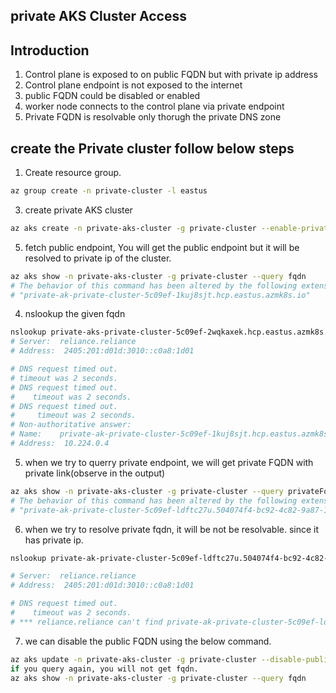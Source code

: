 ## private AKS Cluster Access

## Introduction

1. Control plane is exposed to on public FQDN but with private ip address
2. Control plane endpoint is not exposed to the internet
3. public FQDN could be disabled or enabled
4. worker node connects to the control plane via private endpoint
5. Private FQDN is resolvable only thorugh the private DNS zone

## create the Private cluster follow below steps

1. Create resource group.
``` bash
az group create -n private-cluster -l eastus
```
3. create private AKS cluster
``` bash
az aks create -n private-aks-cluster -g private-cluster --enable-private-cluster
```
5. fetch public endpoint, You will get the public endpoint but it will be resolved to private ip of the cluster.
``` bash
az aks show -n private-aks-cluster -g private-cluster --query fqdn
# The behavior of this command has been altered by the following extension: aks-preview
# "private-ak-private-cluster-5c09ef-1kuj8sjt.hcp.eastus.azmk8s.io"
```
4. nslookup the given fqdn
``` bash
nslookup private-aks-private-cluster-5c09ef-2wqkaxek.hcp.eastus.azmk8s.io
# Server:  reliance.reliance
# Address:  2405:201:d01d:3010::c0a8:1d01

# DNS request timed out.
# timeout was 2 seconds.
# DNS request timed out.
#    timeout was 2 seconds.
# DNS request timed out.
#     timeout was 2 seconds.
# Non-authoritative answer:
# Name:    private-ak-private-cluster-5c09ef-1kuj8sjt.hcp.eastus.azmk8s.io
# Address:  10.224.0.4
```

5. when we try to querry private endpoint, we will get private FQDN with private link(observe in the output)
``` bash
az aks show -n private-aks-cluster -g private-cluster --query privateFqdn
# The behavior of this command has been altered by the following extension: aks-preview
# "private-ak-private-cluster-5c09ef-ldftc27u.504074f4-bc92-4c82-9a87-12d4306594de.privatelink.eastus.azmk8s.io"
```
6. when we try to resolve private fqdn, it will be not be resolvable. since it has private ip.
``` bash
nslookup private-ak-private-cluster-5c09ef-ldftc27u.504074f4-bc92-4c82-9a87-12d4306594de.privatelink.eastus.azmk8s.io

# Server:  reliance.reliance
# Address:  2405:201:d01d:3010::c0a8:1d01

# DNS request timed out.
#    timeout was 2 seconds.
# *** reliance.reliance can't find private-ak-private-cluster-5c09ef-ldftc27u.504074f4-bc92-4c82-9a87-12d4306594de.privatelink.eastus.azmk8s.io: Non-existent domain
```
7. we can disable the public FQDN using the below command.
``` bash
az aks update -n private-aks-cluster -g private-cluster --disable-public-fqdn
if you query again, you will not get fqdn.
az aks show -n private-aks-cluster -g private-cluster --query fqdn
```
